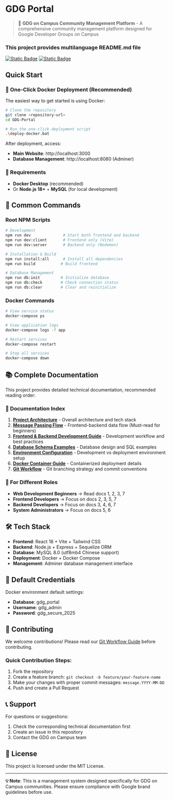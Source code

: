 # GDG Portal

> 🚀 **GDG on Campus Community Management Platform** - A comprehensive community management platform designed for Google Developer Groups on Campus

### This project provides multilanguage README.md file
[![Static Badge](https://img.shields.io/badge/lang-en-red)](./README.md) [![Static Badge](https://img.shields.io/badge/lang-zh--tw-yellow)](./README.zh-tw.md)

## Quick Start

### 🐳 One-Click Docker Deployment (Recommended)

The easiest way to get started is using Docker:

```bash
# Clone the repository
git clone <repository-url>
cd GDG-Portal

# Run the one-click deployment script
.\deploy-docker.bat
```

After deployment, access:
- **Main Website**: http://localhost:3000
- **Database Management**: http://localhost:8080 (Adminer)

### 📝 Requirements

- **Docker Desktop** (recommended)
- Or **Node.js 18+** + **MySQL** (for local development)

## 🔧 Common Commands

### Root NPM Scripts
```bash
# Development
npm run dev              # Start both frontend and backend
npm run dev:client       # Frontend only (Vite)
npm run dev:server       # Backend only (Nodemon)

# Installation & Build
npm run install:all      # Install all dependencies
npm run build           # Build frontend

# Database Management
npm run db:init         # Initialize database
npm run db:check        # Check connection status
npm run db:clear        # Clear and reinitialize
```

### Docker Commands
```bash
# View service status
docker-compose ps

# View application logs
docker-compose logs -f app

# Restart services
docker-compose restart

# Stop all services
docker-compose down
```

## 📚 Complete Documentation

This project provides detailed technical documentation, recommended reading order:

### 📖 Documentation Index

1. **[Project Architecture](docs/01-專案架構.md)** - Overall architecture and tech stack
2. **[Message Passing Flow](docs/02-Message-Passing流程.md)** - Frontend-backend data flow (Must-read for beginners)
3. **[Frontend & Backend Development Guide](docs/03-前後端開發說明.md)** - Development workflow and best practices
4. **[Database Schema Examples](docs/04-資料表架構範例.md)** - Database design and SQL examples
5. **[Environment Configuration](docs/05-環境說明.md)** - Development vs deployment environment setup
6. **[Docker Container Guide](docs/06-Docker容器說明.md)** - Containerized deployment details
7. **[Git Workflow](docs/07-Git工作流.md)** - Git branching strategy and commit conventions

### 🎯 For Different Roles

- **Web Development Beginners** → Read docs 1, 2, 3, 7
- **Frontend Developers** → Focus on docs 2, 3, 5, 7
- **Backend Developers** → Focus on docs 3, 4, 6, 7
- **System Administrators** → Focus on docs 5, 6

## 🛠 Tech Stack

- **Frontend**: React 18 + Vite + Tailwind CSS
- **Backend**: Node.js + Express + Sequelize ORM
- **Database**: MySQL 8.0 (utf8mb4 Chinese support)
- **Deployment**: Docker + Docker Compose
- **Management**: Adminer database management interface

## 🔐 Default Credentials

Docker environment default settings:
- **Database**: gdg_portal
- **Username**: gdg_admin
- **Password**: gdg_secure_2025

## 🤝 Contributing

We welcome contributions! Please read our [Git Workflow Guide](docs/07-Git工作流.md) before contributing.

### Quick Contribution Steps:
1. Fork the repository
2. Create a feature branch: `git checkout -b feature/your-feature-name`
3. Make your changes with proper commit messages: `message.YYYY-MM-DD`
4. Push and create a Pull Request

## 📞 Support

For questions or suggestions:
1. Check the corresponding technical documentation first
2. Create an issue in this repository
3. Contact the GDG on Campus team

## 📄 License

This project is licensed under the MIT License.

---

**💡 Note**: This is a management system designed specifically for GDG on Campus communities. Please ensure compliance with Google brand guidelines before use.